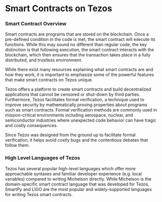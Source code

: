 # Smart Contracts on Tezos

### Smart Contract Overview

Smart contracts are programs that are stored on the blockchain. Once a pre-defined condition in the code is met, the smart contract will execute its functions. While this may sound no different than regular code, the key distinction is that following execution, the smart contract interacts with the blockchain, which then ensures that the transaction takes place in a fully distributed, and trustless environment.

While there exist many resources explaining what smart contracts are and how they work, it is important to emphasize some of the powerful features that make smart contracts on Tezos unique. 

Tezos offers a platform to create smart contracts and build decentralized applications that cannot be censored or shut-down by third parties. Furthermore, Tezos facilitates formal verification, a technique used to improve security by mathematically proving properties about programs such as smart contracts. Formal verification methods are commonly used in mission-critical environments including aerospace, nuclear, and semiconductor industries where unexpected code behavior can have tragic and costly consequences.

Since Tezos was designed from the ground up to facilitate formal verification, it helps avoid costly bugs and the contentious debates that follow them.  


### High Level Languages of Tezos

Tezos has several popular high-level languages which offer more approachable syntaxes and familiar developer experience \(e.g. local variables\) compared to writing Michelson directly. While Michelson is the domain-specific smart contract language that was developed for Tezos, SmartPy and LIGO are the most popular and widely-supported languages for writing Tezos smart contracts.

